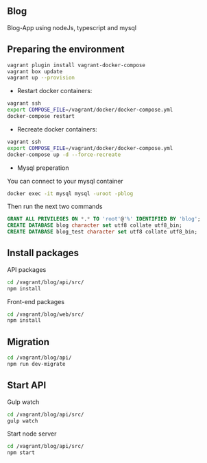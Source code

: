 ## Blog

Blog-App using nodeJs, typescript and mysql

## Preparing the environment
```sh
vagrant plugin install vagrant-docker-compose
vagrant box update
vagrant up --provision
```

- Restart docker containers:

```sh
vagrant ssh
export COMPOSE_FILE=/vagrant/docker/docker-compose.yml
docker-compose restart
```

- Recreate docker containers:

```sh
vagrant ssh
export COMPOSE_FILE=/vagrant/docker/docker-compose.yml
docker-compose up -d --force-recreate
```

 - Mysql preperation

You can connect to your mysql container
 ```sh
docker exec -it mysql mysql -uroot -pblog
 ```
 
 Then run the next two commands
 ```sql
 GRANT ALL PRIVILEGES ON *.* TO 'root'@'%' IDENTIFIED BY 'blog';
 CREATE DATABASE blog character set utf8 collate utf8_bin;
 CREATE DATABASE blog_test character set utf8 collate utf8_bin;
 ```

## Install packages

API packages
 ```sh
cd /vagrant/blog/api/src/
npm install
```

Front-end packages
 ```sh
cd /vagrant/blog/web/src/
npm install
```

## Migration

```sh
cd /vagrant/blog/api/
npm run dev-migrate
 ```

## Start API

Gulp watch
 ```sh
cd /vagrant/blog/api/src/
gulp watch
```
Start node server 
 ```sh
cd /vagrant/blog/api/src/
npm start
```